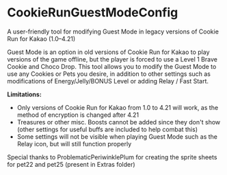 # CookieRunGuestModeConfig
 A user-friendly tool for modifying Guest Mode in legacy versions of Cookie Run for Kakao (1.0–4.21)

 Guest Mode is an option in old versions of Cookie Run for Kakao to play versions of the game offline, but the player is forced to use a Level 1 Brave Cookie and Choco Drop. This tool allows you to modify the Guest Mode to use any Cookies or Pets you desire, in addition to other settings such as modifications of Energy/Jelly/BONUS Level or adding Relay / Fast Start. 

 **Limitations:**
 - Only versions of Cookie Run for Kakao from 1.0 to 4.21 will work, as the method of encryption is changed after 4.21
 - Treasures or other misc. Boosts cannot be added since they don't show (other settings for useful buffs are included to help combat this)
 - Some settings will not be visible when playing Guest Mode such as the Relay icon, but will still function properly

Special thanks to ProblematicPeriwinklePlum for creating the sprite sheets for pet22 and pet25 (present in Extras folder)
